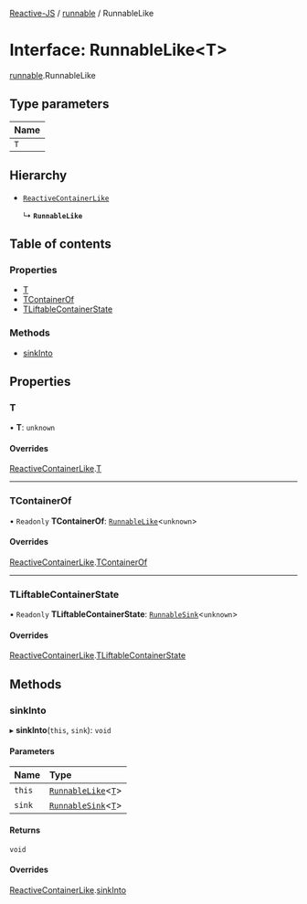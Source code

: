 [Reactive-JS](../README.md) / [runnable](../modules/runnable.md) / RunnableLike

# Interface: RunnableLike<T\>

[runnable](../modules/runnable.md).RunnableLike

## Type parameters

| Name |
| :------ |
| `T` |

## Hierarchy

- [`ReactiveContainerLike`](reactiveContainer.ReactiveContainerLike.md)

  ↳ **`RunnableLike`**

## Table of contents

### Properties

- [T](runnable.RunnableLike.md#t)
- [TContainerOf](runnable.RunnableLike.md#tcontainerof)
- [TLiftableContainerState](runnable.RunnableLike.md#tliftablecontainerstate)

### Methods

- [sinkInto](runnable.RunnableLike.md#sinkinto)

## Properties

### T

• **T**: `unknown`

#### Overrides

[ReactiveContainerLike](reactiveContainer.ReactiveContainerLike.md).[T](reactiveContainer.ReactiveContainerLike.md#t)

___

### TContainerOf

• `Readonly` **TContainerOf**: [`RunnableLike`](runnable.RunnableLike.md)<`unknown`\>

#### Overrides

[ReactiveContainerLike](reactiveContainer.ReactiveContainerLike.md).[TContainerOf](reactiveContainer.ReactiveContainerLike.md#tcontainerof)

___

### TLiftableContainerState

• `Readonly` **TLiftableContainerState**: [`RunnableSink`](../classes/runnableSink.RunnableSink.md)<`unknown`\>

#### Overrides

[ReactiveContainerLike](reactiveContainer.ReactiveContainerLike.md).[TLiftableContainerState](reactiveContainer.ReactiveContainerLike.md#tliftablecontainerstate)

## Methods

### sinkInto

▸ **sinkInto**(`this`, `sink`): `void`

#### Parameters

| Name | Type |
| :------ | :------ |
| `this` | [`RunnableLike`](runnable.RunnableLike.md)<[`T`](runnable.RunnableLike.md#t)\> |
| `sink` | [`RunnableSink`](../classes/runnableSink.RunnableSink.md)<[`T`](runnable.RunnableLike.md#t)\> |

#### Returns

`void`

#### Overrides

[ReactiveContainerLike](reactiveContainer.ReactiveContainerLike.md).[sinkInto](reactiveContainer.ReactiveContainerLike.md#sinkinto)
